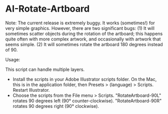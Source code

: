 # AI-Rotate-Artboard

Note: The current release is extremely buggy. It works (sometimes!) for very simple graphics. However, there are two significant bugs: (1) It will sometimes scatter objects during the rotation of the artboard; this happens quite often with more complex artwork, and occasionally with artwork that seems simple. (2) It will sometimes rotate the artboard 180 degrees instead of 90.

Usage:

This script can handle multiple layers. 

- Install the scripts in your Adobe Illustrator scripts folder. On the Mac, this is in the application folder, then Presets > (language) > Scripts. Restart Illustrator.
- Choose the scripts from the File menu > Scripts. "RotateArtboard-90L" rotates 90 degrees left (90° counter-clockwise). "RotateArtboard-90R" rotates 90 degrees right (90° clockwise).
